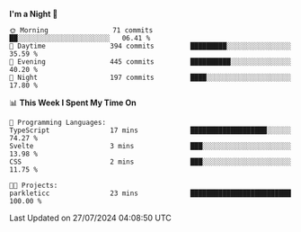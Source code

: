 <!--START_SECTION:waka-->
**I'm a Night 🦉** 

```text
🌞 Morning                71 commits          ██░░░░░░░░░░░░░░░░░░░░░░░   06.41 % 
🌆 Daytime                394 commits         █████████░░░░░░░░░░░░░░░░   35.59 % 
🌃 Evening                445 commits         ██████████░░░░░░░░░░░░░░░   40.20 % 
🌙 Night                  197 commits         ████░░░░░░░░░░░░░░░░░░░░░   17.80 % 
```


📊 **This Week I Spent My Time On** 

```text
💬 Programming Languages: 
TypeScript               17 mins             ███████████████████░░░░░░   74.27 % 
Svelte                   3 mins              ███░░░░░░░░░░░░░░░░░░░░░░   13.98 % 
CSS                      2 mins              ███░░░░░░░░░░░░░░░░░░░░░░   11.75 % 

🐱‍💻 Projects: 
parkleticc               23 mins             █████████████████████████   100.00 % 
```


 Last Updated on 27/07/2024 04:08:50 UTC
<!--END_SECTION:waka-->
